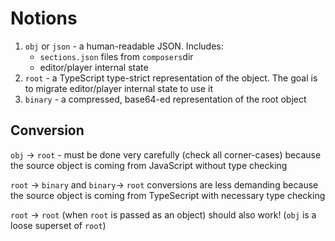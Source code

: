 # Notions

1. `obj` or `json` - a human-readable JSON. Includes:
    - `sections.json` files from `composers`dir
    - editor/player internal  state
1. `root` -  a TypeScript type-strict  representation of the object. The goal is
    to migrate editor/player internal state to use  it
2. `binary` - a compressed, base64-ed representation of the root object 

## Conversion

`obj` -> `root` - must be done very carefully (check all corner-cases) because the source  object
is coming from JavaScript without type checking

`root` -> `binary` and `binary`-> `root` conversions are less demanding because the source  object
is coming from TypeSecript with necessary type checking

`root` -> `root` (when  `root` is  passed  as an object) should also work!  (`obj` is a loose
superset  of `root`) 